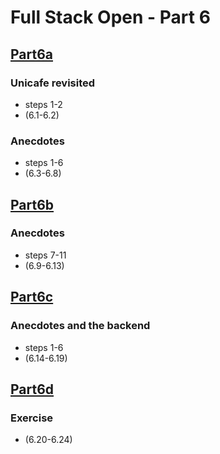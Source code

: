 # Full Stack Open - Part 6


## [Part6a](https://github.com/MiMa6/full-stack-open-part-6/tree/Part6a)

### Unicafe revisited
<ul>
  <li>steps 1-2</li>
  <li>(6.1-6.2)</li>
</ul>

### Anecdotes
<ul>
  <li>steps 1-6</li>
  <li>(6.3-6.8)</li>
</ul>

## [Part6b](https://github.com/MiMa6/full-stack-open-part-6/pull/1)

### Anecdotes
<ul>
  <li>steps 7-11</li>
  <li>(6.9-6.13)</li>
</ul>

## [Part6c](https://github.com/MiMa6/full-stack-open-part-6/pull/2)

### Anecdotes and the backend
<ul>
  <li>steps 1-6</li>
  <li>(6.14-6.19)</li>
</ul>

## [Part6d](https://github.com/MiMa6/full-stack-open-part-6/pull/3)

### Exercise
<ul>
  <li>(6.20-6.24)</li>
</ul>
